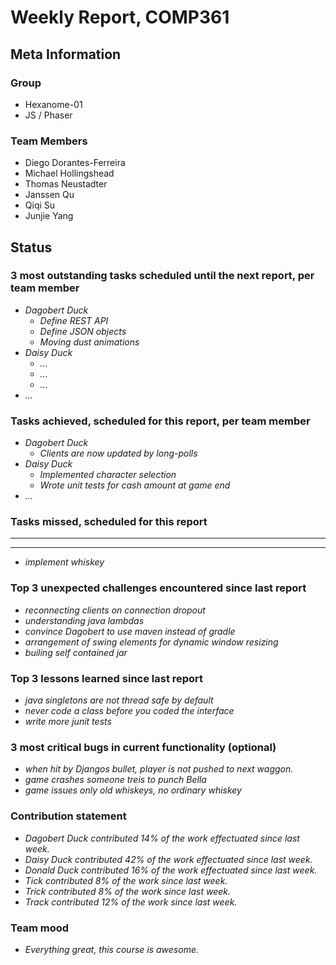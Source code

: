 # Weekly Report, COMP361

## Meta Information

### Group

 * Hexanome-01
 * JS / Phaser

### Team Members

 * Diego Dorantes-Ferreira
 * Michael Hollingshead
 * Thomas Neustadter
 * Janssen Qu
 * Qiqi Su
 * Junjie Yang

## Status

### 3 most outstanding tasks scheduled until the next report, per team member

 * *Dagobert Duck*
   * *Define REST API*
   * *Define JSON objects*
   * *Moving dust animations*
 * *Daisy Duck*
   * *...*
   * *...*
   * *...*
 * *...*

### Tasks achieved, scheduled for this report, per team member

 * *Dagobert Duck*
   * *Clients are now updated by long-polls*
 * *Daisy Duck*
   * *Implemented character selection*
   * *Wrote unit tests for cash amount at game end*
 * *...*

### Tasks missed, scheduled for this report

 * **
 * **
 * *implement whiskey*

### Top 3 unexpected challenges encountered since last report

 * *reconnecting clients on connection dropout*
 * *understanding java lambdas*
 * *convince Dagobert to use maven instead of gradle*
 * *arrangement of swing elements for dynamic window resizing*
 * *builing self contained jar*

### Top 3 lessons learned since last report

 * *java singletons are not thread safe by default*
 * *never code a class before you coded the interface*
 * *write more junit tests*

### 3 most critical bugs in current functionality (optional)

 * *when hit by Djangos bullet, player is not pushed to next waggon.*
 * *game crashes someone treis to punch Bella*
 * *game issues only old whiskeys, no ordinary whiskey*

### Contribution statement

 * *Dagobert Duck contributed 14% of the work effectuated since last week.*
 * *Daisy Duck contributed 42% of the work effectuated since last week.*
 * *Donald Duck contributed 16% of the work effectuated since last week.*
 * *Tick contributed 8% of the work since last week.*
 * *Trick contributed 8% of the work since last week.*
 * *Track contributed 12% of the work since last week.*

### Team mood

 * *Everything great, this course is awesome.*
